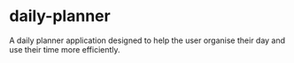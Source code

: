 # daily-planner
A daily planner application designed to help the user organise their day and use their time more efficiently. 
